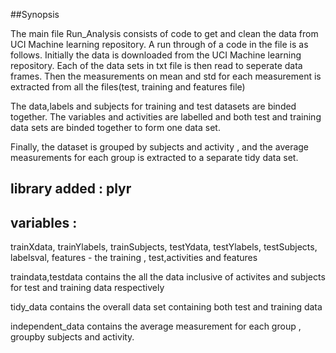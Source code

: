 ##Synopsis

The main file Run_Analysis consists of code to get and clean the data from UCI Machine learning repository. 
A run through of a code in the file is as follows. 
Initially the data is downloaded from the UCI Machine learning repository. 
Each of the data sets in txt file is then read to seperate data frames. 
Then the measurements on mean and std for each measurement is extracted from all the files(test, training and features file)

The data,labels and subjects for training and test datasets are binded together. 
The variables and activities are labelled and both test and training data sets are binded together to form one data set.

Finally, the dataset is grouped by subjects and activity , and the average measurements for each group is extracted to a 
separate tidy data set.

## library added : plyr

## variables : 
trainXdata, trainYlabels, trainSubjects, testYdata, testYlabels, testSubjects,
labelsval, features - the training , test,activities and features

traindata,testdata contains the all the data inclusive of activites and subjects for test and training data respectively

tidy_data contains the overall data set containing both test and training data 

independent_data contains the average measurement for each group , groupby subjects and activity.
